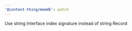 ```yaml
---
'@content-thing/memdb': patch
---
```


Use string Interface index signature instead of string Record
